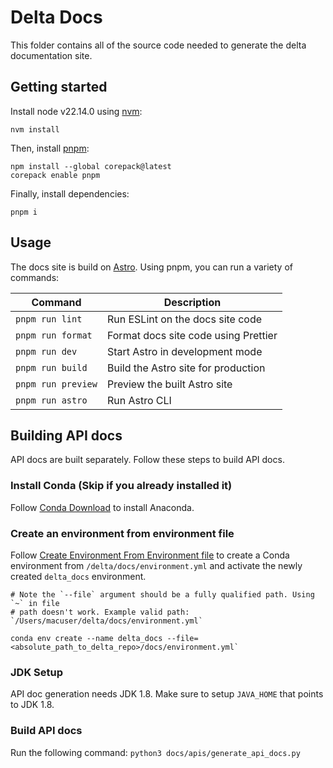 # Delta Docs

This folder contains all of the source code needed to generate the delta documentation site.

## Getting started

Install node v22.14.0 using [nvm](https://github.com/nvm-sh/nvm):

```
nvm install
```

Then, install [pnpm](https://pnpm.io/):

```
npm install --global corepack@latest
corepack enable pnpm
```

Finally, install dependencies:

```
pnpm i
```

## Usage

The docs site is build on [Astro](https://astro.build/). Using pnpm, you can run a variety of commands:

| Command               | Description                                     |
| --------------------- | ----------------------------------------------- |
| `pnpm run lint`       | Run ESLint on the docs site code                |
| `pnpm run format`     | Format docs site code using Prettier            |
| `pnpm run dev`        | Start Astro in development mode                 |
| `pnpm run build`      | Build the Astro site for production             |
| `pnpm run preview`    | Preview the built Astro site                    |
| `pnpm run astro`      | Run Astro CLI                                   |

## Building API docs

API docs are built separately. Follow these steps to build API docs.

### Install Conda (Skip if you already installed it)

Follow [Conda Download](https://www.anaconda.com/download/) to install Anaconda.

### Create an environment from environment file

Follow [Create Environment From Environment file](https://docs.conda.io/projects/conda/en/latest/user-guide/tasks/manage-environments.html#create-env-from-file) to create a Conda environment from `/delta/docs/environment.yml` and activate the newly created `delta_docs` environment.

```
# Note the `--file` argument should be a fully qualified path. Using `~` in file
# path doesn't work. Example valid path: `/Users/macuser/delta/docs/environment.yml`

conda env create --name delta_docs --file=<absolute_path_to_delta_repo>/docs/environment.yml`
```

### JDK Setup

API doc generation needs JDK 1.8. Make sure to setup `JAVA_HOME` that points to JDK 1.8.

### Build API docs

Run the following command: `python3 docs/apis/generate_api_docs.py`
